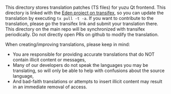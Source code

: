 This directory stores translation patches (TS files) for yuzu Qt frontend. This directory is linked with the [Eden project on transifex](https://app.transifex.com/edenemu/eden-emulator), so you can update the translation by executing `tx pull -t -a`. If you want to contribute to the translation, please go the transifex link and submit your translation there. This directory on the main repo will be synchronized with transifex periodically. Do not directly open PRs on github to modify the translation.

When creating/improving translations, please keep in mind:

- You are responsible for providing accurate translations that do NOT contain illicit content or messages,
- Many of our developers do not speak the languages you may be translating, so will only be able to help with confusions about the source language,
- And bad-faith translations or attempts to insert illicit content may result in an immediate removal of access.

